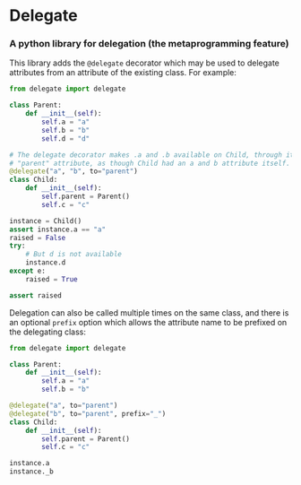 # Delegate
### A python library for delegation (the metaprogramming feature)

This library adds the `@delegate` decorator which may be used to delegate
attributes from an attribute of the existing class. For example:

```python
from delegate import delegate

class Parent:
    def __init__(self):
        self.a = "a"
        self.b = "b"
        self.d = "d"

# The delegate decorator makes .a and .b available on Child, through its
# "parent" attribute, as though Child had an a and b attribute itself.
@delegate("a", "b", to="parent")
class Child:
    def __init__(self):
        self.parent = Parent()
        self.c = "c"

instance = Child()
assert instance.a == "a"
raised = False
try:
    # But d is not available
    instance.d
except e:
    raised = True

assert raised
```

Delegation can also be called multiple times on the same class, and there is an
optional `prefix` option which allows the attribute name to be prefixed on the
delegating class:

```python
from delegate import delegate

class Parent:
    def __init__(self):
        self.a = "a"
        self.b = "b"

@delegate("a", to="parent")
@delegate("b", to="parent", prefix="_")
class Child:
    def __init__(self):
        self.parent = Parent()
        self.c = "c"

instance.a
instance._b
```
